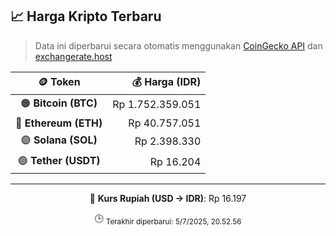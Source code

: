 

<!-- HARGA_KRIPTO -->
## 📈 Harga Kripto Terbaru

> Data ini diperbarui secara otomatis menggunakan [CoinGecko API](https://www.coingecko.com/) dan [exchangerate.host](https://exchangerate.host/)

<div align="center">

| 🪙 Token | 💰 Harga (IDR) |
|:------:|---------------:|
| 🟠 **Bitcoin (BTC)**   | Rp 1.752.359.051 |
| 🔵 **Ethereum (ETH)**  | Rp 40.757.051 |
| 🟣 **Solana (SOL)**    | Rp 2.398.330 |
| 🟢 **Tether (USDT)**   | Rp 16.204 |

---

💱 **Kurs Rupiah (USD → IDR)**: Rp 16.197

🕒 <sub>Terakhir diperbarui: 5/7/2025, 20.52.56</sub>

</div>
<!-- /HARGA_KRIPTO -->